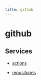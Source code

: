 ```yaml
---
title: github
---
```


# github

## Services


- [actions](actions)

- [repositories](repositories)


